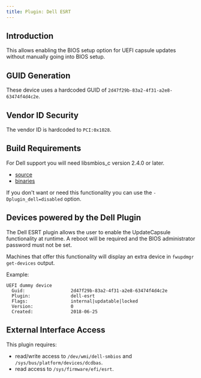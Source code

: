 ```yaml
---
title: Plugin: Dell ESRT
---
```


## Introduction

This allows enabling the BIOS setup option for UEFI capsule updates without
manually going into BIOS setup.

## GUID Generation

These device uses a hardcoded GUID of `2d47f29b-83a2-4f31-a2e8-63474f4d4c2e`.

## Vendor ID Security

The vendor ID is hardcoded to `PCI:0x1028`.

## Build Requirements

For Dell support you will need libsmbios_c version 2.4.0 or later.

* [source](https://github.com/dell/libsmbios)
* [binaries](https://github.com/dell/libsmbios/releases)

If you don't want or need this functionality you can use the
`-Dplugin_dell=disabled` option.

## Devices powered by the Dell Plugin

The Dell ESRT plugin allows the user to enable the UpdateCapsule functionality
at runtime. A reboot will be required and the BIOS administrator password
must not be set.

Machines that offer this functionality will display an extra device in
`fwupdmgr get-devices` output.

Example:

```text
UEFI dummy device
  Guid:                 2d47f29b-83a2-4f31-a2e8-63474f4d4c2e
  Plugin:               dell-esrt
  Flags:                internal|updatable|locked
  Version:              0
  Created:              2018-06-25
```

## External Interface Access

This plugin requires:

* read/write access to `/dev/wmi/dell-smbios` and `/sys/bus/platform/devices/dcdbas`.
* read access to `/sys/firmware/efi/esrt`.

